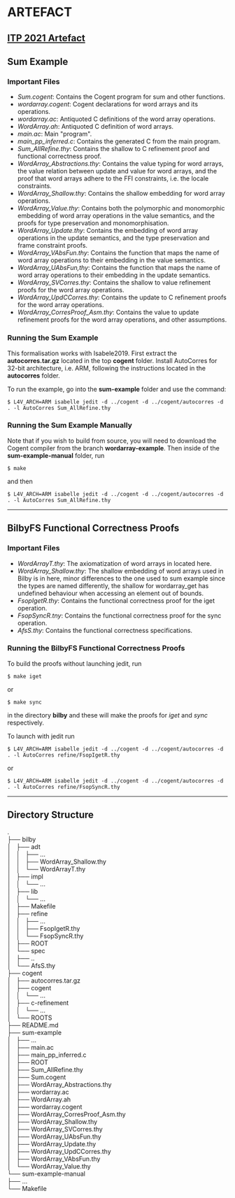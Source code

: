 # ARTEFACT

[ITP 2021 Artefact](https://github.com/NICTA/cogent/tree/wordarray-example/itp2021-artefact)
---

## Sum Example

### Important Files

* _Sum.cogent_: Contains the Cogent program for sum and other functions.
* _wordarray.cogent_: Cogent declarations for word arrays and its operations.
* _wordarray.ac_: Antiquoted C definitions of the word array operations.
* _WordArray.ah_: Antiquoted C definition of word arrays.
* _main.ac_: Main "program".
* _main\_pp\_inferred.c_: Contains the generated C from the main program.
* _Sum\_AllRefine.thy_: Contains the shallow to C refinement proof and functional correctness proof.
* _WordArray\_Abstractions.thy_: Contains the value typing for word arrays, the value relation between update and value for word arrays,
  and the proof that word arrays adhere to the FFI constraints, i.e. the locale constraints.
* _WordArray\_Shallow.thy_: Contains the shallow embedding for word array operations.
* _WordArray\_Value.thy_: Contains both the polymorphic and monomorphic embedding of word array operations in the value semantics, and the proofs for type preservation and monomorphisation.
* _WordArray\_Update.thy_: Contains the embedding of word array operations in the update semantics, and the type preservation and frame constraint proofs.
* _WordArray\_VAbsFun.thy_: Contains the function that maps the name of word array operations to their embedding in the value semantics. 
* _WordArray\_UAbsFun,thy_: Contains the function that maps the name of word array operations to their embedding in the update semantics. 
* _WordArray\_SVCorres.thy_: Contains the shallow to value refinement proofs for the word array operations.
* _WordArray\_UpdCCorres.thy_: Contains the update to C refinement proofs for the word array operations.
* _WordArray\_CorresProof_Asm.thy_: Contains the value to update refinement proofs for the word array operations, and other assumptions.

### Running the Sum Example

This formalisation works with Isabele2019. 
First extract the **autocorres.tar.gz** located in the top **cogent** folder.
Install AutoCorres for 32-bit architecture, i.e. ARM, following the instructions located in the **autocorres** folder.

To run the example, go into the **sum-example** folder and use the command:

`$ L4V_ARCH=ARM isabelle jedit -d ../cogent -d ../cogent/autocorres -d . -l AutoCorres Sum_AllRefine.thy`

### Running the Sum Example Manually

Note that if you wish to build from source, you will need to download the Cogent compiler from the branch **wordarray-example**.
Then inside of the **sum-example-manual** folder, run

`$ make`

and then

`$ L4V_ARCH=ARM isabelle jedit -d ../cogent -d ../cogent/autocorres -d . -l AutoCorres Sum_AllRefine.thy`

---

## BilbyFS Functional Correctness Proofs

### Important Files
* _WordArrayT.thy_: The axiomatization of word arrays in located here.
* _WordArray\_Shallow.thy_: The shallow embedding of word arrays used in Bilby is in here, minor differences to the one used to sum example since the types are named differently, the shallow for wordarray_get has undefined behaviour when accessing an element out of bounds.
* _FsopIgetR.thy_: Contains the functional correctness proof for the iget operation.
* _FsopSyncR.tny_: Contains the functional correctness proof for the sync operation.
* _AfsS.thy_: Contains the functional correctness specifications.

### Running the BilbyFS Functional Correctness Proofs

To build the proofs without launching jedit, run

`$ make iget`

or

`$ make sync`

in the directory **bilby** and these will make the proofs for *iget* and *sync* respectively.

To launch with jedit run

`$ L4V_ARCH=ARM isabelle jedit -d ../cogent -d ../cogent/autocorres -d . -l AutoCorres refine/FsopIgetR.thy`

or

`$ L4V_ARCH=ARM isabelle jedit -d ../cogent -d ../cogent/autocorres -d . -l AutoCorres refine/FsopSyncR.thy`

___

## Directory Structure

.  
├── bilby  
│   ├── adt  
│   │   ├── ...  
│   │   ├── WordArray_Shallow.thy  
│   │   └── WordArrayT.thy  
│   ├── impl  
│   │   └── ...  
│   ├── lib  
│   │   └── ...  
│   ├── Makefile  
│   ├── refine  
│   │   ├── ...  
│   │   ├── FsopIgetR.thy  
│   │   └── FsopSyncR.thy  
│   ├── ROOT  
│   └── spec  
│       ├── ..  
│       └── AfsS.thy  
├── cogent  
│   ├── autocorres.tar.gz  
│   ├── cogent  
│   │   └── ...  
│   ├── c-refinement  
│   │   └── ...  
│   └── ROOTS  
├── README.md  
├── sum-example  
│   ├── ...  
│   ├── main.ac  
│   ├── main_pp_inferred.c  
│   ├── ROOT  
│   ├── Sum_AllRefine.thy  
│   ├── Sum.cogent  
│   ├── WordArray_Abstractions.thy  
│   ├── wordarray.ac  
│   ├── WordArray.ah  
│   ├── wordarray.cogent  
│   ├── WordArray_CorresProof_Asm.thy  
│   ├── WordArray_Shallow.thy  
│   ├── WordArray_SVCorres.thy  
│   ├── WordArray_UAbsFun.thy  
│   ├── WordArray_Update.thy  
│   ├── WordArray_UpdCCorres.thy  
│   ├── WordArray_VAbsFun.thy  
│   └── WordArray_Value.thy  
└── sum-example-manual  
    ├── ...  
    └── Makefile  

